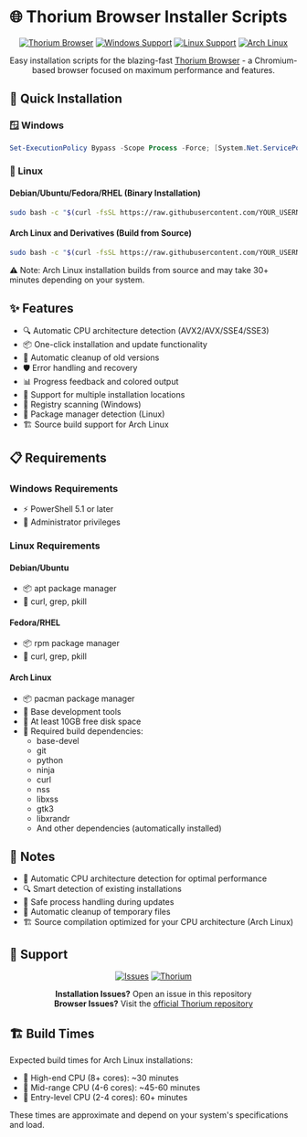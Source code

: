 # 🌐 Thorium Browser Installer Scripts

<div align="center">

[![Thorium Browser](https://img.shields.io/badge/Thorium-Browser-blue.svg)](https://thorium.rocks/)
[![Windows Support](https://img.shields.io/badge/Windows-0078D6?style=flat&logo=windows&logoColor=white)](https://github.com/YOUR_USERNAME/thorium-installer)
[![Linux Support](https://img.shields.io/badge/Linux-FCC624?style=flat&logo=linux&logoColor=black)](https://github.com/YOUR_USERNAME/thorium-installer)
[![Arch Linux](https://img.shields.io/badge/Arch_Linux-1793D1?style=flat&logo=arch-linux&logoColor=white)](https://github.com/YOUR_USERNAME/thorium-installer)

Easy installation scripts for the blazing-fast [Thorium Browser](https://thorium.rocks/) - a Chromium-based browser focused on maximum performance and features.

</div>

## 🚀 Quick Installation

### 🪟 Windows
```powershell
Set-ExecutionPolicy Bypass -Scope Process -Force; [System.Net.ServicePointManager]::SecurityProtocol = [System.Net.ServicePointManager]::SecurityProtocol -bor 3072; irm https://raw.githubusercontent.com/YOUR_USERNAME/thorium-installer/main/install-thorium.ps1 | iex
```

### 🐧 Linux
#### Debian/Ubuntu/Fedora/RHEL (Binary Installation)
```bash
sudo bash -c "$(curl -fsSL https://raw.githubusercontent.com/YOUR_USERNAME/thorium-installer/main/install-thorium.sh)"
```

#### Arch Linux and Derivatives (Build from Source)
```bash
sudo bash -c "$(curl -fsSL https://raw.githubusercontent.com/YOUR_USERNAME/thorium-installer/main/install-thorium.sh)"
```
⚠️ Note: Arch Linux installation builds from source and may take 30+ minutes depending on your system.

## ✨ Features

- 🔍 Automatic CPU architecture detection (AVX2/AVX/SSE4/SSE3)
- 📦 One-click installation and update functionality
- 🧹 Automatic cleanup of old versions
- 🛡️ Error handling and recovery
- 📊 Progress feedback and colored output
- 📂 Support for multiple installation locations
- 🔎 Registry scanning (Windows)
- 📱 Package manager detection (Linux)
- 🏗️ Source build support for Arch Linux

## 📋 Requirements

### Windows Requirements
- ⚡ PowerShell 5.1 or later
- 🔑 Administrator privileges

### Linux Requirements
#### Debian/Ubuntu
- 📦 apt package manager
- 🔧 curl, grep, pkill

#### Fedora/RHEL
- 📦 rpm package manager
- 🔧 curl, grep, pkill

#### Arch Linux
- 📦 pacman package manager
- 🔧 Base development tools
- 💾 At least 10GB free disk space
- 🔨 Required build dependencies:
  - base-devel
  - git
  - python
  - ninja
  - curl
  - nss
  - libxss
  - gtk3
  - libxrandr
  - And other dependencies (automatically installed)

## 📝 Notes

- 🔄 Automatic CPU architecture detection for optimal performance
- 🔍 Smart detection of existing installations
- 🛑 Safe process handling during updates
- 🧹 Automatic cleanup of temporary files
- 🏗️ Source compilation optimized for your CPU architecture (Arch Linux)

## 💬 Support

<div align="center">

[![Issues](https://img.shields.io/badge/Issues-Report_Here-red.svg)](https://github.com/YOUR_USERNAME/thorium-installer/issues)
[![Thorium](https://img.shields.io/badge/Thorium-Official_Repo-orange.svg)](https://github.com/Alex313031/thorium)

**Installation Issues?** Open an issue in this repository  
**Browser Issues?** Visit the [official Thorium repository](https://github.com/Alex313031/thorium)

</div>

## 🏗️ Build Times

Expected build times for Arch Linux installations:
- 💪 High-end CPU (8+ cores): ~30 minutes
- 🏃 Mid-range CPU (4-6 cores): ~45-60 minutes
- 🚶 Entry-level CPU (2-4 cores): 60+ minutes

These times are approximate and depend on your system's specifications and load.
